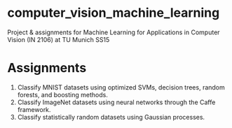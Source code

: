 # computer_vision_machine_learning
Project &amp; assignments for Machine Learning for Applications in Computer Vision (IN 2106) at TU Munich SS15

Assignments
====================

1. Classify MNIST datasets using optimized SVMs, decision trees, random forests, and boosting methods.
2. Classify ImageNet datasets using neural networks through the Caffe framework.
3. Classify statistically random datasets using Gaussian processes.
